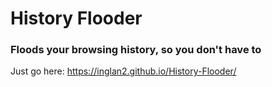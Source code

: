 # History Flooder
### Floods your browsing history, so you don't have to
Just go here: https://inglan2.github.io/History-Flooder/
